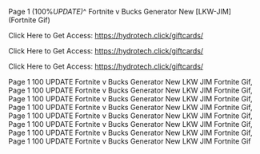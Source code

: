 Page 1 (100%*UPDATE)*^ Fortnite v Bucks Generator New [LKW-JIM] (Fortnite Gif)

Click Here to Get Access: https://hydrotech.click/giftcards/

Click Here to Get Access: https://hydrotech.click/giftcards/

Click Here to Get Access: https://hydrotech.click/giftcards/

Page 1 100 UPDATE Fortnite v Bucks Generator New LKW JIM Fortnite Gif, Page 1 100 UPDATE Fortnite v Bucks Generator New LKW JIM Fortnite Gif, Page 1 100 UPDATE Fortnite v Bucks Generator New LKW JIM Fortnite Gif, Page 1 100 UPDATE Fortnite v Bucks Generator New LKW JIM Fortnite Gif, Page 1 100 UPDATE Fortnite v Bucks Generator New LKW JIM Fortnite Gif, Page 1 100 UPDATE Fortnite v Bucks Generator New LKW JIM Fortnite Gif, Page 1 100 UPDATE Fortnite v Bucks Generator New LKW JIM Fortnite Gif, Page 1 100 UPDATE Fortnite v Bucks Generator New LKW JIM Fortnite Gif
